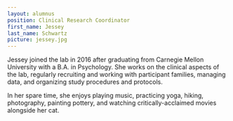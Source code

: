```yaml
---
layout: alumnus
position: Clinical Research Coordinator
first_name: Jessey
last_name: Schwartz
picture: jessey.jpg
---
```


Jessey joined the lab in 2016 after graduating from Carnegie Mellon University with a B.A. in Psychology. She works on the clinical aspects of the lab, regularly recruiting and working with participant families, managing data, and organizing study procedures and protocols.

In her spare time, she enjoys playing music, practicing yoga, hiking, photography, painting pottery, and watching critically-acclaimed movies alongside her cat.
